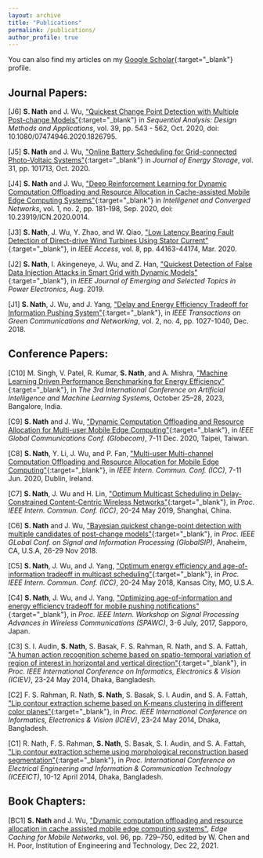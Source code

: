 ```yaml
---
layout: archive
title: "Publications"
permalink: /publications/
author_profile: true
---
```

<!--
{% if author.googlescholar %}
  You can also find my articles on <u><a href="{{author.googlescholar}}">my Google Scholar profile</a>.</u>
{% endif %}

{% include base_path %}
<!--
{% for post in site.publications reversed %}
  {% include archive-single.html %}
{% endfor %}
-->

You can also find my articles on my [Google Scholar](https://scholar.google.com/citations?user=bK16_G4AAAAJ&hl=en){:target="_blank"} profile.

## Journal Papers:

[J6] **S. Nath** and J. Wu, [“Quickest Change Point Detection with Multiple Post-change Models”](https://www.tandfonline.com/doi/abs/10.1080/07474946.2020.1826795){:target="_blank"} in *Sequential Analysis: Design Methods and Applications*, vol. 39, pp. 543 - 562, Oct. 2020, doi: 10.1080/07474946.2020.1826795. 

[J5] **S. Nath** and J. Wu, ["Online Battery Scheduling for Grid-connected Photo-Voltaic Systems"](https://www.sciencedirect.com/science/article/pii/S2352152X20315504?dgcid=author){:target="_blank"} in *Journal of Energy Storage*, vol. 31, pp. 101713, Oct. 2020.

[J4] **S. Nath** and J. Wu, ["Deep Reinforcement Learning for Dynamic Computation Offloading and Resource Allocation in Cache-assisted Mobile Edge Computing Systems"](https://ieeexplore.ieee.org/document/9310745){:target="_blank"} in *Intelligenet and Converged Networks*, vol. 1, no. 2, pp. 181-198, Sep. 2020, doi: 10.23919/ICN.2020.0014.

[J3] **S. Nath**, J. Wu, Y. Zhao, and W. Qiao, ["Low Latency Bearing Fault Detection of Direct-drive Wind Turbines Using Stator Current"](https://ieeexplore.ieee.org/document/9020072){:target="_blank"}, in *IEEE Access*, vol. 8, pp. 44163-44174, Mar. 2020.

[J2] **S. Nath**, I. Akingeneye, J. Wu, and Z. Han, ["Quickest Detection of False Data Injection Attacks in Smart Grid with Dynamic Models"](https://ieeexplore.ieee.org/abstract/document/8808884){:target="_blank"},  in *IEEE Journal of Emerging and Selected Topics in Power Electronics*, Aug. 2019.

[J1] **S. Nath**, J. Wu, and J. Yang, ["Delay and Energy Efficiency Tradeoff for Information Pushing System"](https://ieeexplore.ieee.org/document/8382314/){:target="_blank"}, in *IEEE Transactions on Green Communications and Networking*, vol. 2, no. 4, pp. 1027-1040, Dec. 2018. 

## Conference Papers:
[C10] M. Singh, V. Patel, R. Kumar, **S. Nath**, and A. Mishra, ["Machine Learning Driven Performance Benchmarking for Energy Efficiency"](https://camps.aptaracorp.com/ACM_PMS/PMS/ACM/AIMLSYSTEMS2023/30/1b42f773-b389-11ee-8ef9-16bb50361d1f/OUT/aimlsystems2023-30.html){:target="_blank"}, in *The 3rd International Conference on Artificial Intelligence and Machine Learning Systems*, October 25–28, 2023, Bangalore, India.

[C9] **S. Nath** and J. Wu, ["Dynamic Computation Offloading and Resource Allocation for Multi-user Mobile Edge Computing"](https://ieeexplore.ieee.org/document/9348161){:target="_blank"}, in *IEEE Global Communications Conf. (Globecom)*, 7-11 Dec. 2020, Taipei, Taiwan.

[C8] **S. Nath**, Y. Li, J. Wu, and P. Fan, ["Multi-user Multi-channel Computation Offloading and Resource Allocation for Mobile Edge Computing"](https://ieeexplore.ieee.org/document/9149124){:target="_blank"}, in *IEEE Intern. Commun. Conf. (ICC)*, 7-11 Jun. 2020, Dublin, Ireland.

[C7] **S. Nath**, J. Wu and H. Lin, ["Optimum Multicast Scheduling in Delay-Constrained Content-Centric Wireless Networks"](https://ieeexplore.ieee.org/abstract/document/8761690){:target="_blank"}, in *Proc. IEEE Intern. Commun. Conf. (ICC)*, 20-24 May 2019, Shanghai, China.

[C6] **S. Nath** and J. Wu, ["Bayesian quickest change-point detection with multiple candidates of post-change models"](https://ieeexplore.ieee.org/abstract/document/8646596/){:target="_blank"}, in *Proc. IEEE GLobal Conf. on Signal and Information Processing (GlobalSIP)*, Anaheim, CA, U.S.A, 26-29 Nov 2018. 

[C5] **S. Nath**, J. Wu, and J. Yang, ["Optimum energy efficiency and age-of-information tradeoff in multicast scheduling"](https://ieeexplore.ieee.org/abstract/document/8422521/){:target="_blank"}, in *Proc. IEEE Intern. Commun. Conf. (ICC)*, 20-24 May 2018, Kansas City, MO, U.S.A.

[C4] **S. Nath**, J. Wu, and J. Yang, ["Optimizing age-of-information and energy efficiency tradeoff for mobile pushing notifications"](https://ieeexplore.ieee.org/document/8227712/){:target="_blank"}, in *Proc. IEEE Intern. Workshop on Signal Processing Advances in Wireless Communications (SPAWC)*, 3-6 July, 2017, Sapporo, Japan. 

[C3] S. I. Audin,  **S. Nath**, S. Basak, F. S. Rahman, R. Nath, and S. A. Fattah,  ["A human action recognition scheme based on spatio-temporal variation of region of interest in horizontal and vertical direction"](https://ieeexplore.ieee.org/document/6850809){:target="_blank"}, in *Proc. IEEE International Conference on Informatics, Electronics & Vision (ICIEV)*, 23-24 May 2014, Dhaka, Bangladesh.

 [C2] F. S. Rahman, R. Nath, **S. Nath**, S. Basak, S. I. Audin, and S. A. Fattah, ["Lip contour extraction scheme based on K-means clustering in different color planes"](https://ieeexplore.ieee.org/document/6850781){:target="_blank"}, in *Proc. IEEE International Conference on Informatics, Electronics & Vision (ICIEV)*, 23-24 May 2014, Dhaka, Bangladesh.
 
 [C1] R. Nath, F. S. Rahman,  **S. Nath**, S. Basak, S. I. Audin, and S. A. Fattah, ["Lip contour extraction scheme using morphological reconstruction based segmentation"](https://ieeexplore.ieee.org/document/6919175){:target="_blank"}, in *Proc. International Conference on Electrical Engineering and Information & Communication Technology (ICEEICT)*, 10-12 April 2014, Dhaka, Bangladesh.

 ## Book Chapters:

 [BC1] **S. Nath** and J. Wu, ["Dynamic computation offloading and resource allocation in cache assisted mobile edge computing systems"](https://books.google.com/books/about/Edge_Caching_for_Mobile_Networks.html?id=jz8yzgEACAAJ), *Edge Caching for Mobile Networks*, vol. 96, pp. 729–750, edited by W. Chen and H. Poor, Institution of Engineering and Technology, Dec 22, 2021.
